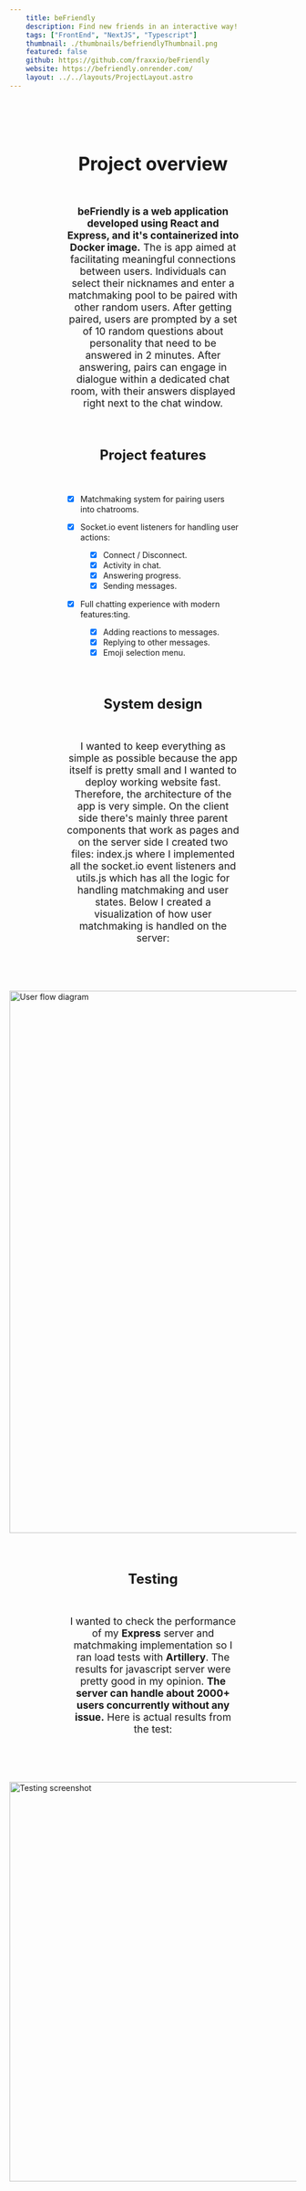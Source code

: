 ```yaml
---
    title: beFriendly
    description: Find new friends in an interactive way!
    tags: ["FrontEnd", "NextJS", "Typescript"]
    thumbnail: ./thumbnails/befriendlyThumbnail.png
    featured: false
    github: https://github.com/fraxxio/beFriendly
    website: https://befriendly.onrender.com/
    layout: ../../layouts/ProjectLayout.astro
---
```


<h1 style="text-align: center; text-decoration: none; font-size: 2rem; padding-top: 4rem;">
Project overview
</h1>

<p style="text-align: center; max-width: 60%; margin-inline: auto; padding-top: 2rem; font-size: 1.1rem;">
<b>beFriendly is a web application developed using React and Express, and it's containerized into Docker image.</b> The is app aimed at facilitating meaningful connections between users. Individuals can select their nicknames and enter a matchmaking pool to be paired with other random users. After getting paired, users are prompted by a set of 10 random questions about personality that need to be answered in 2 minutes. After answering, pairs can engage in dialogue within a dedicated chat room, with their answers displayed right next to the chat window.
</p>

<h1 style="text-align: center; text-decoration: none; font-size: 1.5rem; padding-top: 2rem;">
Project features
</h1>

<div style="max-width: 60%; margin-inline: auto; padding-top: 1.5rem;">

- [x] Matchmaking system for pairing users into chatrooms.
- [x] Socket.io event listeners for handling user actions:
  <div style="padding-left: 1rem;">

  - [x] Connect / Disconnect.
  - [x] Activity in chat.
  - [x] Answering progress.
  - [x] Sending messages.

  </div>

- [x] Full chatting experience with modern features:ting.
  <div style="padding-left: 1rem;">

  - [x] Adding reactions to messages.
  - [x] Replying to other messages.
  - [x] Emoji selection menu.

  </div>

</div>

<h1 style="text-align: center; text-decoration: none; font-size: 1.5rem; padding-top: 2rem;">
System design
</h1>

<p style="text-align: center; max-width: 60%; margin-inline: auto; padding-top: 2rem; font-size: 1.1rem; padding-bottom: 4rem">
I wanted to keep everything as simple as possible because the app itself is pretty small and I wanted to deploy working website fast. Therefore, the architecture of the app is very simple. On the client side there's mainly three parent components that work as pages and on the server side I created two files: index.js where I implemented all the socket.io event listeners and utils.js which has all the logic for handling matchmaking and user states. Below I created a visualization of how user matchmaking is handled on the server:
</p>
<div style="display: flex; justify-content: center;">
<img alt="User flow diagram" width="950px" src="/befriendlyDiagram.png" />
</div>

<h1 style="text-align: center; text-decoration: none; font-size: 1.5rem; padding-top: 2rem;">
Testing
</h1>

<p style="text-align: center; max-width: 60%; margin-inline: auto; padding-top: 2rem; font-size: 1.1rem; padding-bottom: 4rem">
I wanted to check the performance of my <b>Express</b> server and matchmaking implementation so I ran load tests with <b>Artillery</b>. The results for javascript server were pretty good in my opinion. <b>The server can handle about 2000+ users concurrently without any issue.</b> Here is actual results from the test:
</p>
<div style="display: flex; justify-content: center; margin-bottom: 4rem;">
<img alt="Testing screenshot" image" width="700px" src="/Tests.png" />
</div>
